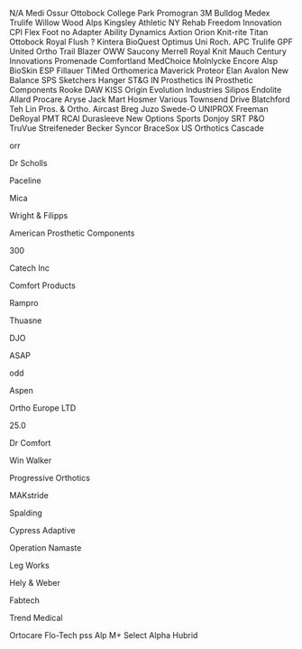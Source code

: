 N/A
Medi
Ossur
Ottobock
College Park
Promogran
3M
Bulldog
Medex
Trulife
Willow Wood
Alps
Kingsley
Athletic
NY Rehab
Freedom Innovation
CPI
Flex Foot
no Adapter
Ability Dynamics
Axtion
Orion
Knit-rite
Titan
Ottobock
Royal Flush
?
Kintera
BioQuest
Optimus
Uni Roch.
APC
Trulife
GPF
United Ortho
Trail Blazer
OWW
Saucony
Merrell
Royal Knit
Mauch
Century Innovations
Promenade
Comfortland
MedChoice
Molnlycke
Encore
Alsp
BioSkin
ESP
Fillauer
TiMed
Orthomerica
Maverick
Proteor
Elan
Avalon
New Balance
SPS
Sketchers
Hanger
ST&G
IN Prosthetics
IN Prosthetic Components
Rooke
DAW
KISS
Origin
Evolution Industries
Silipos
Endolite
Allard
Procare
Aryse
Jack Mart
Hosmer
Various
Townsend
Drive
Blatchford
Teh Lin Pros. & Ortho.
Aircast
Breg
Juzo
Swede-O
UNIPROX
Freeman
DeRoyal
PMT
RCAI
Durasleeve
New Options Sports
Donjoy
SRT P&O
TruVue
Streifeneder
Becker
Syncor
BraceSox
US Orthotics
Cascade

orr

Dr Scholls

Paceline

Mica

Wright & Filipps

American Prosthetic Components

300

Catech Inc

Comfort Products

Rampro

Thuasne

DJO

ASAP

odd

Aspen

Ortho Europe LTD

25.0

Dr Comfort

Win Walker

Progressive Orthotics

MAKstride

Spalding

Cypress Adaptive

Operation Namaste

Leg Works

Hely & Weber

Fabtech

Trend Medical

Ortocare
Flo-Tech
pss
Alp
M+ Select Alpha Hubrid
